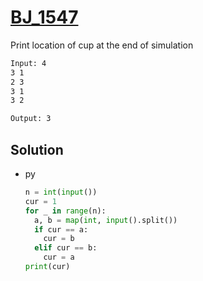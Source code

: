 # [BJ_1547](https://acmicpc.net/problem/1547)

Print location of cup at the end of simulation

```txt
Input: 4
3 1
2 3
3 1
3 2

Output: 3
```

## Solution

* py

  ```py
  n = int(input())
  cur = 1
  for _ in range(n):
    a, b = map(int, input().split())
    if cur == a:
      cur = b
    elif cur == b:
      cur = a
  print(cur)
  ```
